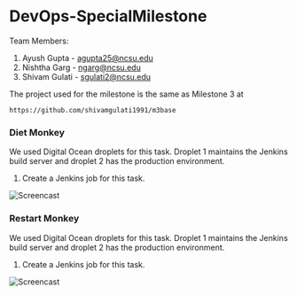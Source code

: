 # DevOps-SpecialMilestone

Team Members:

1. Ayush Gupta - agupta25@ncsu.edu
2. Nishtha Garg - ngarg@ncsu.edu
3. Shivam Gulati - sgulati2@ncsu.edu

The project used for the milestone is the same as Milestone 3 at

```
https://github.com/shivamgulati1991/m3base
```

### Diet Monkey

We used Digital Ocean droplets for this task. Droplet 1 maintains the Jenkins build server and droplet 2 has the production environment.

1. Create a Jenkins job for this task.

![Screencast](https://github.com/shivamgulati1991/DevOps-Milestone3/blob/master/Screens/1.gif)

### Restart Monkey

We used Digital Ocean droplets for this task. Droplet 1 maintains the Jenkins build server and droplet 2 has the production environment.

1. Create a Jenkins job for this task.

![Screencast](https://github.com/shivamgulati1991/DevOps-Milestone3/blob/master/Screens/2.gif)
